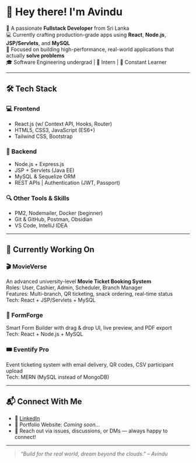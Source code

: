 # 👋 Hey there! I'm Avindu

🚀 A passionate **Fullstack Developer** from Sri Lanka  
💻 Currently crafting production-grade apps using **React**, **Node.js**, **JSP/Servlets**, and **MySQL**  
🎯 Focused on building high-performance, real-world applications that actually **solve problems**  
🎓 Software Engineering undergrad | 🔧 Intern | 🧠 Constant Learner

---

## 🛠 Tech Stack

### 💻 Frontend
- React.js (w/ Context API, Hooks, Router)
- HTML5, CSS3, JavaScript (ES6+)
- Tailwind CSS, Bootstrap

### 🔧 Backend
- Node.js + Express.js
- JSP + Servlets (Java EE)
- MySQL & Sequelize ORM
- REST APIs | Authentication (JWT, Passport)

### 🔍 Other Tools & Skills
- PM2, Nodemailer, Docker (beginner)
- Git & GitHub, Postman, Obsidian
- VS Code, IntelliJ IDEA

---

## 🧠 Currently Working On

### 🎬 MovieVerse
An advanced university-level **Movie Ticket Booking System**  
Roles: User, Cashier, Admin, Scheduler, Branch Manager  
Features: Multi-branch, QR ticketing, snack ordering, real-time status  
Tech: React + JSP/Servlets + MySQL

### 🧾 FormForge
Smart Form Builder with drag & drop UI, live preview, and PDF export  
Tech: React + Node.js + MySQL

### 🎟 Eventify Pro
Event ticketing system with email delivery, QR codes, CSV participant upload  
Tech: MERN (MySQL instead of MongoDB)

---

## 📬 Connect With Me

- 💼 [LinkedIn](www.linkedin.com/in/avindu-vidusanka-b5989522a)
- 🧠 Portfolio Website: *Coming soon...*
- 💌 Reach out via issues, discussions, or DMs — always happy to connect!

---

> *“Build for the real world, dream beyond the clouds.” – Avindu*

